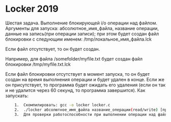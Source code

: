 #  Locker 2019
Шестая задача. Выполнение блокирующей i/o операции над файлом.
Аргументы для запуска: абсолютное_имя_файла, название операции, данные на запись(при операции записи); при этом будет создан файл блокировки с следующим именем: 
/tmp/локальное_имя_файла.lck

Если файл отсутствует, то он будет создан.

Например, для файла /somefolder/myfile.txt будет создан файл блокировки /tmp/myfile.txt.lck

Если файл блокировки отсутствует в момент запуска, то он будет создан на время выполнения операции и будет удален в конце. Если же он присутствует, то программа будет ожидать его удаления (если он так и не удалится через 60 секунд, то программа завершится).
Как запускать:
~~~bash
    1.	Скомпилировать: gcc -o locker locker.c
    2.  ./locker абсолютное_имя_файла название_операции(read/write) [при операции write указать данные, которые надо записать в файл]
    3.	Для проверки работоспособности при выполнении операции над файлом процесс засыпает на 2 секунды. Если в это время запустить другой экземпляр программы, то она будет ждать, пока файл блокировки удалится (проверяя его наличие через каждую секунду).
~~~